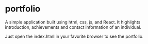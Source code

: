 # portfolio

A simple application built using html, css, js, and React. It highlights introduction, achievements and contact information of an individual.


Just open the index.html in your favorite browser to see the portfolio.
